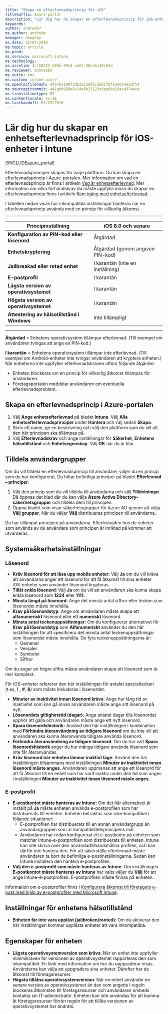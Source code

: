 ```yaml
---
title: "Skapa en efterlevnadsprincip för iOS"
titleSuffix: Azure portal
description: "Lär dig hur du skapar en efterlevnadsprincip för iOS-enheter.\""
keywords: 
author: andredm7
ms.author: andredm
manager: dougeby
ms.date: 12/07/2016
ms.topic: article
ms.prod: 
ms.service: microsoft-intune
ms.technology: 
ms.assetid: 3cfb8222-d05b-49e3-ae6f-36ce1a16c61d
ms.reviewer: muhosabe
ms.suite: ems
ms.custom: intune-azure
ms.openlocfilehash: d4676a199f3d52ac5ed1c1661fdfe3e024eadf54
ms.sourcegitcommit: a41ad9988a8c14e6b15123a9ea9bc29ac437a4ce
ms.translationtype: HT
ms.contentlocale: sv-SE
ms.lasthandoff: 01/25/2018
---
```

# <a name="how-to-create-a-device-compliance-policy-for-ios-devices-in-intune"></a>Lär dig hur du skapar en enhetsefterlevnadsprincip för iOS-enheter i Intune


[!INCLUDE[azure_portal](./includes/azure_portal.md)]

Efterlevnadsprinciper skapas för varje plattform.  Du kan skapa en efterlevnadsprincip i Azure-portalen. Mer information om vad en efterlevnadsprincip är finns i artikeln [Vad är enhetsefterlevnad](device-compliance.md). Mer information om vilka förhandskrav du måste uppfylla innan du skapar en efterlevnadsprincip finns i artikeln [Kom igång med enhetsefterlevnad](device-compliance-get-started.md).

I tabellen nedan visas hur inkompatibla inställningar hanteras när en efterlevnadsprincip används med en princip för villkorlig åtkomst.

-------------------------------


| **Principinställning** | **iOS 8.0 och senare** |
| --- | --- |
| **Konfiguration av PIN-kod eller lösenord** | Åtgärdad |   
| **Enhetskryptering** | Åtgärdad (genom angiven PIN-kod) |
| **Jailbreakad eller rotad enhet** | I karantän (inte en inställning)
| **E-postprofil** | I karantän |
|**Lägsta version av operativsystemet** | I karantän |
| **Högsta version av operativsystemet** | I karantän |  
| **Attestering av hälsotillstånd i Windows** | Inte tillämpligt |  
----------------------------


**Åtgärdad** = Enhetens operativsystem tillämpar efterlevnad. (Till exempel om användaren tvingas att ange en PIN-kod.)

**I karantän** = Enhetens operativsystem tillämpar inte efterlevnad. (Till exempel om Android-enheter inte tvingar användaren att kryptera enheten.) När enheterna inte uppfyller efterlevnadskraven utförs följande åtgärder:

- Enheten blockeras om en princip för villkorlig åtkomst tillämpas för användaren.
- Företagsportalen meddelar användaren om eventuella efterlevnadsproblem.

## <a name="create-a-compliance-policy-in-the-azure-portal"></a>Skapa en efterlevnadsprincip i Azure-portalen

1. Välj **Ange enhetsefterlevnad** på bladet **Intune**. Välj **Alla enhetsefterlevnadsprinciper** under **Hantera** och välj sedan **Skapa**.
2. Skriv ett namn, ge en beskrivning och välj den plattform som du vill att den här principen ska tillämpas på.
3. Välj **Efterlevnadskrav** och ange inställningar för **Säkerhet**, **Enhetens hälsotillstånd** och **Enhetsegenskap**. Välj **OK** när du är klar.

<!--- 4. Choose **Actions for noncompliance** to say what actions should happen when a device is determined as noncompliant with this policy.
5. In the **Actions for noncompliance** blade, choose **Add** to create a new action.  The action parameters blade allows you to specify the action, email recipients that should receive the notification in addition to the user of the device, and the content of the notification that you want to send.
7. The message template option allows you to create several custom emails depending on when the action is set to take. For example, you can create a message for notifications that are sent for the first time and a different message for final warning before access is blocked. The custom messages that you create can be used for all your device compliance policy.
7. Specify the **Grace period** which determines when that action to take place.  For example, you may want to send a notification as soon as the device is evaluated as noncompliant, but allow some time before enforcing the conditional access policy to block access to company resources like SharePoint online.
8. Choose **Add** to finish creating the action.
9. You can create multiple actions and the sequence in which they should occur. Choose **Ok** when you are finished creating all the actions.--->

## <a name="assign-user-groups"></a>Tilldela användargrupper

Om du vill tilldela en efterlevnadsprincip till användare, väljer du en princip som du har konfigurerat. Du hittar befintliga principer på bladet **Efterlevnad – principer**.

1. Välj den princip som du vill tilldela till användarna och välj **Tilldelningar**. Då öppnas det blad där du kan välja **Azure Active Directory-säkerhetsgrupper** och tilldela dem till principen.
2. Öppna bladet som visar säkerhetsgrupper för Azure AD genom att välja **Välj grupper**.  När du väljer **Välj** distribueras principen till användarna.

Du har tillämpat principen på användarna.  Efterlevnaden hos de enheter som används av de användare som principen är inriktad på kommer att utvärderas.

<!---## Compliance policy settings--->

## <a name="system-security-settings"></a>Systemsäkerhetsinställningar

### <a name="password"></a>Lösenord

- **Kräv lösenord för att låsa upp mobila enheter:** Välj **Ja** om du vill kräva att användarna anger ett lösenord för att få åtkomst till sina enheter. iOS-enheter som använder lösenord krypteras.
- **Tillåt enkla lösenord**: Välj **Ja** om du vill att användaren ska kunna skapa enkla lösenord som **1234** eller **1111**.
- **Minsta längd på lösenord**: Ange det minsta antal siffror eller tecken som lösenordet måste innehålla.
- **Krav på lösenordstyp**: Ange om användaren måste skapa ett **alfanumeriskt** lösenord eller ett **numeriskt** lösenord.
- **Minsta antal teckenuppsättningar:** Om du konfigurerar alternativet för **Krav på lösenordstyp** som **Alfanumeriskt** använder du den här inställningen för att specificera det minsta antal teckenuppsättningar som lösenordet måste innehålla. De fyra teckenuppsättningarna är:
  - Gemener
  - Versaler
  - Symboler
  - Siffror

Om du anger en högre siffra måste användaren skapa ett lösenord som är mer komplext.

För iOS-enheter refererar den här inställningen för antalet specialtecken (t.ex, **!** , **#**, **&amp;**) som måste inkluderas i lösenordet.

- **Minuter av inaktivitet innan lösenord krävs**: Ange hur lång tid av inaktivitet som kan gå innan användaren måste ange sitt lösenord på nytt.
- **Lösenordets giltighetstid (dagar):** Ange antalet dagar tills lösenordet upphör att gälla och användaren måste ange ett nytt lösenord.
- **Spara lösenordshistorik:** Använd den här inställningen i kombination med **Förhindra återanvändning av tidigare lösenord** om du inte vill att användaren ska kunna återanvända tidigare använda lösenord.
- **Förhindra återanvändning av tidigare lösenord**: Om du har valt **Spara lösenordshistorik** anger du hur många tidigare använda lösenord som inte får återanvändas.
- **Kräv lösenord när enheten lämnar inaktivt läge**: Använd den här inställningen tillsammans med inställningen **Minuter av inaktivitet innan lösenord måste anges**. Användaren uppmanas att ange ett lösenord för att få åtkomst till en enhet som har varit inaktiv under den tid som anges i inställningen **Minuter av inaktivitet innan lösenord måste anges**.

### <a name="email-profile"></a>E-postprofil

- **E-postkontot måste hanteras av Intune:** Om det här alternativet är inställt på **Ja** måste enheten använda e-postprofilen som har distribuerats till enheten. Enheten betraktas som icke-kompatibel i följande situationer:
  - E-postprofilen har distribuerats till en annan användargrupp än användargruppen som är kompatibilitetsprincipens mål.
  - Användaren har redan konfigurerat ett e-postkonto på enheten som matchar Intune-e-postprofilen som distribuerats till enheten. Intune kan inte skriva över den användartillhandahållna profilen, och kan därför inte hantera den. För att säkerställa efterlevnad måste användaren ta bort de befintliga e-postinställningarna. Sedan kan Intune installera den hantera e-postprofilen.
- **Välj den e-postprofil som måste hanteras av Intune**: Om inställningen **E-postkontot måste hanteras av Intune** har valts väljer du **Välj** för att ange Intune-e-postprofilen. E-postprofilen måste finnas på enheten.

Information om e-postprofiler finns i [Konfigurera åtkomst till företagets e-post med hjälp av e-postprofiler med Microsoft Intune](https://docs.microsoft.com/intune-classic/deploy-use/configure-access-to-corporate-email-using-email-profiles-with-microsoft-intune).

## <a name="device-health-settings"></a>Inställningar för enhetens hälsotillstånd

- **Enheten får inte vara upplåst (jailbroken/rooted)**: Om du aktiverar den här inställningen kommer upplåsta enheter att vara inkompatibla.

## <a name="device-properties"></a>Egenskaper för enheten

- **Lägsta operativsystemversion som krävs**: När en enhet inte uppfyller minimikraven för versionen av operativsystemet rapporteras den som inkompatibel. En länk med information om hur du uppgraderar visas. Användarna kan välja att uppgradera sina enheter. Därefter har de åtkomst till företagsresurser.
- **Högsta tillåtna operativsystemversion**: När en enhet använder en senare version av operativsystemet än den som angetts i regeln blockeras åtkomsten till företagsresurser och användaren ombeds kontakta sin IT-administratör. Enheten kan inte användas för att komma åt företagsresurser förrän regeln för att tillåta versionen av operativsystemet har ändrats.

<!--- ## Next steps

[How to monitor device compliance](device-compliance-monitor.md)--->
